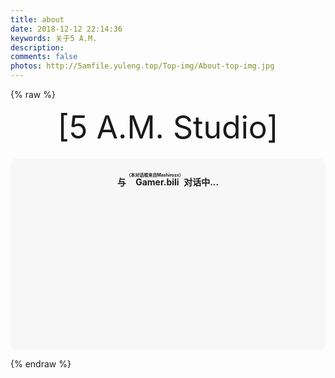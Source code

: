 ```yaml
---
title: about
date: 2018-12-12 22:14:36
keywords: 关于5 A.M.
description: 
comments: false
photos: http://5amfile.yuleng.top/Top-img/About-top-img.jpg
---
```

{% raw %}
<!-- 因为vue和botui更新导至bug,现将对话移至js下的botui中配置 -->

<div class="entry-content">
  <div class="moe-mashiro" style="text-align:center; font-size: 50px; margin-bottom: 20px;">[5 A.M. Studio]</div>
  <div id="hello-mashiro" class="popcontainer" style="min-height: 300px; padding: 2px 6px 4px; background-color: rgba(242, 242, 242, 0.5); border-radius: 10px;">
    <center>
    <p>
    </p>
    <h4>
    与&nbsp;<ruby>
    Gamer.bili&nbsp;<rp>
    （</rp>
    <rt>
    （本对话框来自Mashirozx）</rt>
    <rp>
    ）</rp>
    </ruby>
    对话中...</h4>
    <p>
    </p>
    </center>
    <bot-ui></botui>
  </div>
</div>
<script src="/js/chatting.js"></script>
<script>
bot_ui_ini()
</script>

{% endraw %}
